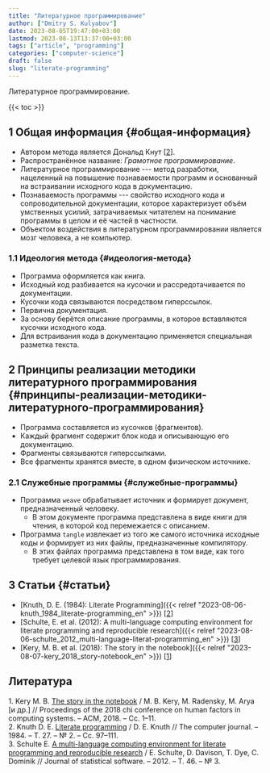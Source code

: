 ```yaml
---
title: "Литературное программирование"
author: ["Dmitry S. Kulyabov"]
date: 2023-08-05T19:47:00+03:00
lastmod: 2023-08-13T13:37:00+03:00
tags: ["article", "programming"]
categories: ["computer-science"]
draft: false
slug: "literate-programming"
---
```


Литературное программирование.

<!--more-->

{{< toc >}}


## <span class="section-num">1</span> Общая информация {#общая-информация}

-   Автором метода является Дональд Кнут [<a href="#citeproc_bib_item_2">2</a>].
-   Распространённое название: _Грамотное программирование_.
-   Литературное программирование --- метод разработки, нацеленный на повышение познаваемости программ и основанный на встраивании исходного кода в документацию.
-   Познаваемость программы --- свойство исходного кода и сопроводительной документации, которое характеризует объём умственных усилий, затрачиваемых читателем на понимание программы в целом и её частей в частности.
-   Объектом воздействия в литературном программировании является мозг человека, а не компьютер.


### <span class="section-num">1.1</span> Идеология метода {#идеология-метода}

-   Программа оформляется как книга.
-   Исходный код разбивается на кусочки и рассредотачивается по документации.
-   Кусочки кода связываются посредством гиперссылок.
-   Первична документация.
-   За основу берётся описание программы, в которое вставляются кусочки исходного кода.
-   Для встраивания кода в документацию применяется специальная разметка текста.


## <span class="section-num">2</span> Принципы реализации методики литературного программирования {#принципы-реализации-методики-литературного-программирования}

-   Программа составляется из кусочков (фрагментов).
-   Каждый фрагмент содержит блок кода и описывающую его документацию.
-   Фрагменты связываются гиперссылками.
-   Все фрагменты хранятся вместе, в одном физическом источнике.


### <span class="section-num">2.1</span> Служебные программы {#служебные-программы}

-   Программа `weave` обрабатывает источник и формирует документ, предназначенный человеку.
    -   В этом документе программа представлена в виде книги для чтения, в которой код перемежается с описанием.
-   Программа `tangle` извлекает из того же самого источника исходные коды и формирует из них файлы, предназначенные компилятору.
    -   В этих файлах программа представлена в том виде, как того требует целевой язык программирования.


## <span class="section-num">3</span> Статьи {#статьи}

-   [Knuth, D. E. (1984): Literate Programming]({{< relref "2023-08-06-knuth_1984_literate-programming_en" >}}) [<a href="#citeproc_bib_item_2">2</a>]
-   [Schulte, E. et al. (2012): A multi-language computing environment for literate programming and reproducible research]({{< relref "2023-08-06-schulte_2012_multi-language-literat-programming_en" >}}) [<a href="#citeproc_bib_item_3">3</a>]
-   [Kery, M. B. et al. (2018): The story in the notebook]({{< relref "2023-08-07-kery_2018_story-notebook_en" >}}) [<a href="#citeproc_bib_item_1">1</a>]

## Литература

<div class="csl-bib-body">
  <div class="csl-entry"><a id="citeproc_bib_item_1"></a>1.	Kery M. B. <a href="https://doi.org/10.1145/3173574.3173748">The story in the notebook</a> / M. B. Kery, M. Radensky, M. Arya [и др.] // Proceedings of the 2018 chi conference on human factors in computing systems. – ACM, 2018. – Сс. 1–11.</div>
  <div class="csl-entry"><a id="citeproc_bib_item_2"></a>2.	Knuth D. E. <a href="https://doi.org/10.1093/comjnl/27.2.97">Literate programming</a> / D. E. Knuth // The computer journal. – 1984. – Т. 27. – № 2. – Сс. 97–111.</div>
  <div class="csl-entry"><a id="citeproc_bib_item_3"></a>3.	Schulte E. <a href="https://doi.org/10.18637/jss.v046.i03">A multi-language computing environment for literate programming and reproducible research</a> / E. Schulte, D. Davison, T. Dye, C. Dominik // Journal of statistical software. – 2012. – Т. 46. – № 3.</div>
</div>
